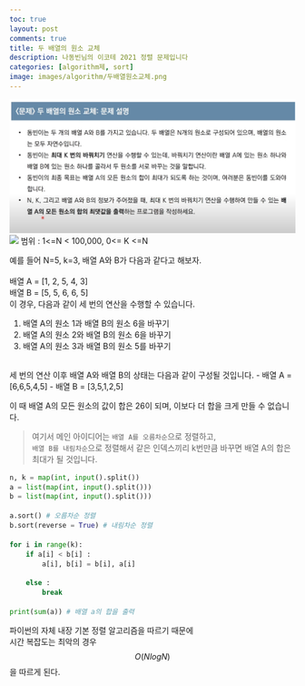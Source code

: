 ```yaml
---
toc: true
layout: post
comments: true
title: 두 배열의 원소 교체
description: 나동빈님의 이코테 2021 정렬 문제입니다
categories: [algorithm제, sort]
image: images/algorithm/두배열원소교체.png
---
```

![](../images/algorithm/두배열원소교체.png)
![]({{site.baseurl}}/images/algorithm/두배열원소교체.png)
범위 : 1<=N < 100,000, 0<= K <=N


예를 들어 N=5, k=3, 배열 A와 B가 다음과 같다고 해보자.<br>
<br>
배열 A = [1, 2, 5, 4, 3] <br>
배열 B = [5, 5, 6, 6, 5]
<br>
이 경우, 다음과 같이 세 번의 연산을 수행할 수 있습니다.<br>
1) 배열 A의 원소 1과 배열 B의 원소 6을 바꾸기<br>
2) 배열 A의 원소 2와 배열 B의 원소 6을 바꾸기<br>
3) 배열 A의 원소 3과 배열 B의 원소 5를 바꾸기
<br>
세 번의 연산 이후 배열 A와 배열 B의 상태는 다음과 같이 구성될 것입니다.
- 배열 A = [6,6,5,4,5]
- 배열 B = [3,5,1,2,5]

이 때 배열 A의 모든 원소의 값이 합은 26이 되며, 이보다 더 합을 크게 만들 수 없습니다.

> 여기서 메인 아이디어는 ``배열 A를 오름차순``으로 정렬하고, <br> ``배열 B를 내림차순``으로 정렬해서 같은 인덱스끼리 k번만큼 바꾸면 배열 A의 합은 최대가 될 것입니다. 

```python
n, k = map(int, input().split())
a = list(map(int, input().split()))
b = list(map(int, input().split()))

a.sort() # 오름차순 정렬
b.sort(reverse = True) # 내림차순 정렬

for i in range(k):
    if a[i] < b[i] :
        a[i], b[i] = b[i], a[i]
        
    else : 
        break

print(sum(a)) # 배열 a의 합을 출력
```
파이썬의 자체 내장 기본 정렬 알고리즘을 따르기 때문에 <br>
시간 복잡도는 최악의 경우 $$O(NlogN)$$을 따르게 된다. 
